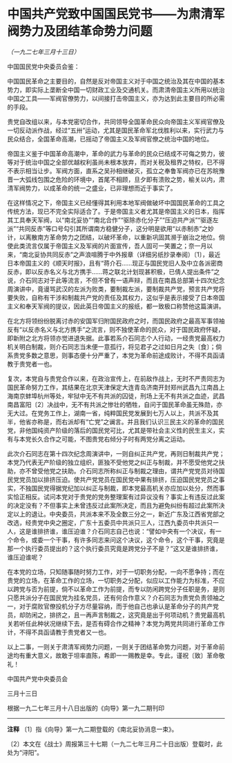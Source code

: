 # 中国共产党致中国国民党书——为肃清军阀势力及团结革命势力问题

*（一九二七年三月十三日）*

中国国民党中央委员会鉴：

 中国国民革命之主要目的，自然是反对帝国主义对于中国之统治及其在中国的基本势力，即实际上垄断全中国一切财政工业及交通机关。而肃清帝国主义所用以统治中国之工具——军阀官僚势力，以间接打击帝国主义，亦为达到此主要目的所必需的手段。

 贵党自改组以来，与本党密切合作，共同领导全国革命民众向帝国主义军阀官僚及一切反动派作战，经过“五卅”运动，尤其是国民革命军北伐胜利以来，实行武力与民众结合，全国革命高潮，已摇动了帝国主义及军阀官僚之统治中国的地位。

 帝国主义鉴于中国革命高潮中，革命的武力与革命的民众已结成不可侮之势力，彼等对于统治中国之全部优越权利虽尚未根本放弃，而对关税及租界之特权，已不得不表示相当让步。军阀方面，直系之吴孙相继破灭，孤立之奉鲁军阀亦已在苏皖豫晋一大弧线包围之危险的环境中，首尾不相顾，旦夕即有溃败之势，榆关以内，肃清军阀势力，以成革命的统一之盛业，已非理想而近于事实了。

 在这样情况之下，帝国主义已经懂得其利用本地军阀做破坏中国国民革命的工具之传统方法，现已不完全实际适合了。于是帝国主义者尤其是帝国主义的日本，指挥其工具奉天军阀，以“南北妥协”“南北合作”“驱除赤化分子”“压迫共产派”“驱逐左派”“共同反赤”等口号勾引其所谓南方稳健分子，这分明是欲用“以赤制赤”之妙计，以离散南方革命势力之团结，以破坏革命，以重新巩固其濒于崩治之地位。倘使此类流言仅属于帝国主义及军阀的片面宣传，吾人固可一笑置之；奈一月以来，“南北妥协共同反赤”之声浪喧腾于中外报章（详细另纸抄录奉阅）〔1〕，最近日本帝国主义的《顺天时报》，且有“蒋介石……现正与国民党旧人及中立各派密商反赤，即以反赤名义与北方携手……蒋之联北计划现甚积极，已倩人提出条件”之说，介石同志对于此等流言，不但不曾有一语声辩，而且在南昌总部第十四次纪念周演讲中，竟谩骂武汉的左派为败类，要制裁左派，要制裁共产党，预言共产党将要失败，自称有干涉和制裁共产党的责任及其权力，这似乎是表示接受了日本帝国主义和奉天军阀的提议，因此英日帝国主义的报纸，都一致极口称赞他这篇演讲。

 在北方将领纷纷脱离讨赤的安国军归附国民政府之时，而国民政府之最高军事领袖反有“以反赤名义与北方携手”之流言，则不独使革命的民众，对于国民政府怀疑，即新附之北方将领亦觉进退失据。此事若系介石同志个人行动，一经贵党最高权力机关明白制裁，则介石同志当未便一意孤行，将见君子之过如日月之失〔食〕；倘系贵党多数之意思，则事态便十分严重了，本党为革命前途成败计，不得不具函请教于贵党者一也。

 复次，本党自与贵党合作以来，在政治宣传上，在前敌作战上，无时不严责同志为国民革命努力工作，其结果在北京天津保定大连青岛济南开封郑州武昌九江南昌上海南京蚌埠杭州等处，牢狱中无不有共派的囚徒，刑场上无不有共派之血迹，武昌南昌富阳〔2〕决战中，无不有共派之惨壮的牺牲，自问于国民革命虽无殊勋，亦无大过。在党务工作上，湖南一省，纯粹国民党发展到七万人以上，共派不及其半，他省亦称是，而右派却有“亡党”之谰言。并且我们认识三民主义的革命的国民党，非他国纯资产阶级的落后的国民党可比，尤其是带社会主义性的民生主义，实有与本党长久合作之可能，不图贵党右倾分子时有两党分离之运动。

 此次介石同志在第十四次纪念周演讲中，一则自纠正共产党，再则日制裁共产党；本党乃代表无产阶级的独立组织，匪独不受他党之纠正与制裁，并不愿受他党之扶助，亦不曾受他党之扶助。介石同志所称纠正与制裁之理由，谓共产党党员对待国民党党员加以排挤压迫。使共产党党员在国民党中果有排挤，压迫国民党党员之事实，不独国民党得据党纪加以纠正与制裁，即本党最高机关亦应加以处分，然而事实恰正相反。试问本党对于贵党的党务整理案有过异议没有？事实上有违反过此案的决定没有？不但事实上未曾违反过此案所决定，而且为避免纠纷有超过此案所决定以上的退让。中央委员，共派本来不及全数三分之一，新近广东及江西省党部之改选，经贵党中央之圈定，广东十五委员中共派只三人，江西九委员中共派只一人，这是谁排挤谁，谁压迫谁？介石同志自己也说：“譬如中央有一个决议，有一个命令，或委一个干事，有许多同志来问这个决议，这个命令，这个干事，究竟是那一个执行委员提出的？这个执行委员究竟是跨党分子不是？”这又是谁排挤谁，谁压迫谁呢？

 在本党的立场，只知随事随时努力工作，对于一切职务分配，一向不愿争持；而在贵党的立场，在革命工作的立场，一切职务之分配，似应以工作能力为标准，不应以跨党与否为前提，倘不以革命工作为前提，而专以防闲跨党分子任职是务，是则只愿共派分子在国民党为挂名党员，还有何合作意义？介石同志为贵党负责领袖之一，对于腐败官僚投机分子方尽量容纳，而于他自己也承认是革命分子的共产党员，却防闲之，排挤之，且一再声言制裁之，这究竟是出于何项动机？贵党最高机关若听任此种状况继续下去，是否有碍合作之精神？本党为两党共同进行革命工作计，不得不具函请教于贵党者又一也。

 以上二事，一则关于肃清军阀势力问题，一则关于团结革命势力问题，对于革命前途均有重大意义，故敢于坦率直陈，希即一一赐教是幸。专此，谨祝〔致〕革命敬礼！

中国共产党中央委员会

 三月十三日

根据一九二七年三月十八日出版的《向导》第一九二期刊印

* * *

**注释**
〔1〕指《向导》第一九二期登载的《南北妥协消息一束》。

 〔2〕本文在《战士》周报第三十七期（一九二七年三月二十日出版）登载时，此处为“浔阳”。